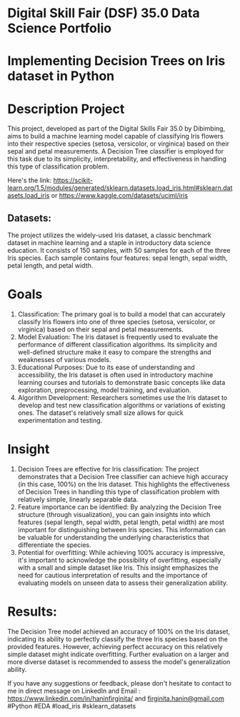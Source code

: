 # Digital Skill Fair (DSF) 35.0 Data Science Portfolio
# Implementing Decision Trees on Iris dataset in Python
# Description Project
This project, developed as part of the Digital Skills Fair 35.0 by Dibimbing, aims to build a machine learning model capable of classifying Iris flowers into their respective species (setosa, versicolor, or virginica) based on their sepal and petal measurements. A Decision Tree classifier is employed for this task due to its simplicity, interpretability, and effectiveness in handling this type of classification problem.

Here's the link: https://scikit-learn.org/1.5/modules/generated/sklearn.datasets.load_iris.html#sklearn.datasets.load_iris or https://www.kaggle.com/datasets/uciml/iris

## Datasets:
The project utilizes the widely-used Iris dataset, a classic benchmark dataset in machine learning and a staple in introductory data science education. It consists of 150 samples, with 50 samples for each of the three Iris species. Each sample contains four features: sepal length, sepal width, petal length, and petal width.

# Goals
1. Classification: The primary goal is to build a model that can accurately classify Iris flowers into one of three species (setosa, versicolor, or virginica) based on their sepal and petal measurements.
2. Model Evaluation: The Iris dataset is frequently used to evaluate the performance of different classification algorithms. Its simplicity and well-defined structure make it easy to compare the strengths and weaknesses of various models.
3. Educational Purposes: Due to its ease of understanding and accessibility, the Iris dataset is often used in introductory machine learning courses and tutorials to demonstrate basic concepts like data exploration, preprocessing, model training, and evaluation.
4. Algorithm Development: Researchers sometimes use the Iris dataset to develop and test new classification algorithms or variations of existing ones. The dataset's relatively small size allows for quick experimentation and testing.

# Insight
1. Decision Trees are effective for Iris classification: The project demonstrates that a Decision Tree classifier can achieve high accuracy (in this case, 100%) on the Iris dataset. This highlights the effectiveness of Decision Trees in handling this type of classification problem with relatively simple, linearly separable data.
2. Feature importance can be identified: By analyzing the Decision Tree structure (through visualization), you can gain insights into which features (sepal length, sepal width, petal length, petal width) are most important for distinguishing between Iris species. This information can be valuable for understanding the underlying characteristics that differentiate the species.
3. Potential for overfitting: While achieving 100% accuracy is impressive, it's important to acknowledge the possibility of overfitting, especially with a small and simple dataset like Iris. This insight emphasizes the need for cautious interpretation of results and the importance of evaluating models on unseen data to assess their generalization ability.

# Results:
The Decision Tree model achieved an accuracy of 100% on the Iris dataset, indicating its ability to perfectly classify the three Iris species based on the provided features. However, achieving perfect accuracy on this relatively simple dataset might indicate overfitting. Further evaluation on a larger and more diverse dataset is recommended to assess the model's generalization ability.

If you have any suggestions or feedback, please don't hesitate to contact to me in direct message on LinkedIn and Email : https://www.linkedin.com/in/haninfirginita/ and firginita.hanin@gmail.com 
#Python #EDA #load_iris #sklearn_datasets
